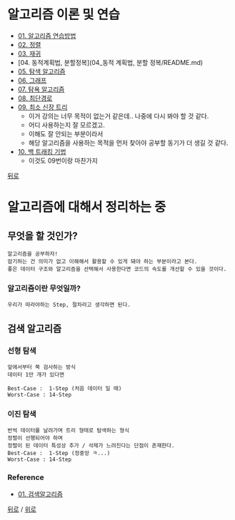 # 알고리즘 이론 및 연습
* [01. 알고리즘 연습방법](01_question/01_AlgorithmPractic.md)
* [02. 정렬](02_Sort/README.md)
* [03. 재귀](03_recursive_call/README.md)
* [04. 동적계획법, 분할정복](04_동적 계획법, 분할 정복/README.md)
* [05. 탐색 알고리즘](05_Search/README.md)
* [06. 그래프](06_Graph/README.md)
* [07. 탐욕 알고리즘](07_Greedy/README.md)
* [08. 최단경로](08_최단경로/README.md)
* [09. 최소 신장 트리](09_SpanningTree/README.md)
  * 이거 강의는 너무 목적이 없는거 같은데.. 나중에 다시 봐야 할 것 같다. 
  * 어디 사용하는지 잘 모르겠고.
  * 이해도 잘 안되는 부분이라서 
  * 해당 알고리즘을 사용하는 목적을 먼저 찾아야 공부할 동기가 더 생길 것 같다.
* [10. 백 트래킹 기법](10_backtracking/README.md)
  * 이것도 09번이랑 마찬가지
  

[뒤로](../README.md)  



# 알고리즘에 대해서 정리하는 중
## 무엇을 할 것인가?
    알고리즘을 공부하자!
    암기하는 건 의미가 없고 이해해서 활용할 수 있게 돼야 하는 부분이라고 본다.
    좋은 데이터 구조와 알고리즘을 선택해서 사용한다면 코드의 속도를 개선할 수 있을 것이다.

### 알고리즘이란 무엇일까?
    우리가 따라야하는 Step, 절차라고 생각하면 된다.


## 검색 알고리즘
### 선형 탐색
    앞에서부터 쭉 검사하는 방식 
    데이터 1만 개가 있다면

    Best-Case :  1-Step (처음 데이터 일 때)
    Worst-Case : 14-Step

### 이진 탐색
    반씩 데이터를 날려가며 트리 형태로 탐색하는 형식
    정렬이 선행되어야 하며
    정렬이 된 데이터 특성상 추가 / 삭제가 느려진다는 단점이 존재한다.
    Best-Case :  1-Step (정중앙 ㅋ...)
    Worst-Case : 14-Step

### Reference  
* [01. 검색알고리즘](https://www.youtube.com/watch?v=WjIlVlmmNqs&list=PL7jH19IHhOLMdHvl3KBfFI70r9P0lkJwL&index=3)

[뒤로](../README.md) / [위로](#알고리즘-이론-및-연습)
